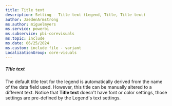 ```yaml
---
title: Title text
description: Setting - Title text (Legend, Title, Title text)
author: JaedenArmstrong
ms.author: miguelmyers
ms.service: powerbi
ms.subservice: pbi-corevisuals
ms.topic: include
ms.date: 06/25/2024
ms.custom: include file - variant
LocalizationGroup: core-visuals
---
```

##### Title text

The default title text for the legend is automatically derived from the name of the data field used. However, this title can be manually altered to a different text. Notice that **Title text** doesn't have font or color settings, those settings are pre-defined by the Legend's text settings.
